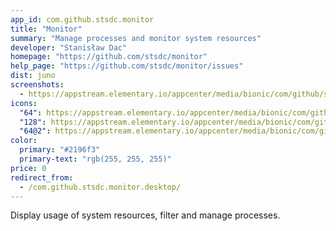 ```yaml
---
app_id: com.github.stsdc.monitor
title: "Monitor"
summary: "Manage processes and monitor system resources"
developer: "Stanisław Dac"
homepage: "https://github.com/stsdc/monitor"
help_page: "https://github.com/stsdc/monitor/issues"
dist: juno
screenshots:
  - https://appstream.elementary.io/appcenter/media/bionic/com/github/stsdc.monitor/5D31191D34AF5F80110BE8455CBA6C10/screenshots/image-1_orig.png
icons:
  "64": https://appstream.elementary.io/appcenter/media/bionic/com/github/stsdc.monitor/5D31191D34AF5F80110BE8455CBA6C10/icons/64x64/com.github.stsdc.monitor_com.github.stsdc.monitor.png
  "128": https://appstream.elementary.io/appcenter/media/bionic/com/github/stsdc.monitor/5D31191D34AF5F80110BE8455CBA6C10/icons/128x128/com.github.stsdc.monitor_com.github.stsdc.monitor.png
  "64@2": https://appstream.elementary.io/appcenter/media/bionic/com/github/stsdc.monitor/5D31191D34AF5F80110BE8455CBA6C10/icons/64x64@2/com.github.stsdc.monitor_com.github.stsdc.monitor.png
color:
  primary: "#2196f3"
  primary-text: "rgb(255, 255, 255)"
price: 0
redirect_from:
  - /com.github.stsdc.monitor.desktop/
---
```


<p>Display usage of system resources, filter and manage processes.</p>